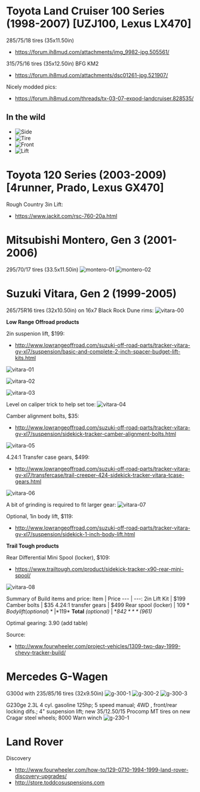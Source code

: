 <!-- TITLE: Sample Vehicles -->
<!-- SUBTITLE: A quick summary of Sample Vehicles -->


# Toyota Land Cruiser 100 Series (1998-2007) [UZJ100, Lexus LX470]
285/75/18 tires (35x11.50in)
* https://forum.ih8mud.com/attachments/img_9982-jpg.505561/

315/75/16 tires (35x12.50in) BFG KM2
* https://forum.ih8mud.com/attachments/dsc01261-jpg.521907/

Nicely modded pics:
* https://forum.ih8mud.com/threads/tx-03-07-expod-landcruiser.828535/

## In the wild
* ![Side](https://lh3.googleusercontent.com/nMKP4EOSoRJkBjZpuMb4mQPfvc6tSBPALa4I8PMC4fWJzXPb5HZ2ZoH8__gw5HXrDIRPxDmz0FhnEIt01iN6IpVotIJLcz5eFLLU6QvK6X3d7SW3E2YT2LcLG7Q2px2VtIa2B7GvPF0jinDQiPGr_6g7fGHkF-VtqENGkGrg0C66K4kCDk_WjLGzWtEw350Mj6-Lhip7riFq_mWbqKFC8BXV6-BDiDfbJ74OthWRwgIDKbJoFsvmUmhytyqcg0UWxk2hvaaInWJEymoiSRQ_5rjATGhJoumnBTZdZnV5Fq_bUm3KNcPPH5dWIajNw6vkNhV5B2-N6qwwJ8Z2zN2z7oTBVZ7AoHufR1w2pmU24xyKxPKoIc3ECFCywvU5q8fvS4hEPKFPfHmwKkFZaD7iuI6fcaKCTE1ducY-tQf3apqL_GtOa2wQK_j-yetsqLzgddBhrBTsL61_HBOtOgJuzzB0dy1WlFFnLbSvipNtVTiR-W2WyDqz4QGKgIQnRa6hqPdVrEavQjnb2Y8XG4aSkMKrLjqA5_6ZLe_YzuZRN8J9Mo5VVngezhl9CtPN6Jl5rHlZ5Aa6U-g7b_xpHJw_qBfr5AGb5fs8z0dLA6VT=w1266-h949-no)
* ![Tire](https://lh3.googleusercontent.com/BUgBsUw-9gxJmLChqwBuZQI8dprkTWYgwmWc2mNPcQtdAwoKW9-HEbINYHWtbO6dag_lUcbyhFSPSQ2tKrb_vVhPUDLFnZ1g-bBhuThA13rTJ4O-4dG_LT0xEaJvz30N2WADbchLOIUD1VPih886MzXmUPm6UgCdFVuWslWVMUztb23yzSihx1wmiws--3auoB_U6apRaGBq1n0DpfTTpJy148D8ZhVm6MEAp0cg8bIXsUXFQ_mdjKra4n6u8jFh_KhqyGK4iHUqnrpNgtoUjpOIq7O-JNrcKZQN0o0t1-kMuA0is1fiC_vtokhou35a5VTdDkv5l_vn04bdaLr_CvOlvSTPB8_UoeBJxJ9CbesQAD3xyfrfdzBLqXxXge0khl10haDDECubA1Nen3XE7ATvDHFTGzhiuzvw6qfoj1BI41Ai216wXuSmWSgjHiRosJCiAQU1Ch0HnbAAv6Bi7blAu9aSTJSY0S7JlQ1anPdKtF8YNcOZ_TyZp4e_BBQEra8dvs_IIGL7yDuFySWPOR8iU8FCqCTzPX8F14-RzuHggaR-EI3Ude9rh2h97kOQboHoP1CmNVS9I3Me9H65u2KuGX-WEwDkXydlfLHs=w1266-h949-no)
* ![Front](https://lh3.googleusercontent.com/jVUj7aqtFpu8MLgx4yyZvNOukrOcHe6BAq4Rc9g6fZWpwNktfLZKWBzV0G6g4N8-yIwgef_ugDod0btPK46KWUncCxAV1W_NPfm96Fv6MIn89QyllOcmwlCXge5nNQzlp1xe6MA_7D1rZK8yHwbZp2jyHzRGnX0gUNigd3gQh77RcJ22gorJBjmQ7kXxRiIdPtIQx8XLBcsSwhnbPRMIpIUziTp_UwC4Z5byqMgJHQVZbl4zUPtAu_k2vGE3fJYfQ8aBHGc8dFXPw6rSnb2cBiP8pL0sOQDgLrgUMAFO7iRfJHYkVx587UoEiLpIOnqZ-oryXTKtckYDpdJq4r11SvvxzWGaaguQ8nSZwxKdikvmC9M1JU9bRAkEORb0OdSXwHOnPY8fKSvyiQ9Wfy71ochfGktjIv9FlRR4XqoOvCWjO4XkqycDkP-fi__-AKfPdsDLfjY9CMPhHkeZIuqkXeWxLt1gGyOQgq7LdbnsSmf8mI6FKRElmrVerW3ugBKsR2BP7XRLpihh4loEqTaGrbQGSMG5NYMTZEilJEFJfg3WNRgevn2od4RFnTlSPmGXHN3GSZOHw7zZA09WD09K93CQzbt12F3qZ8H5q2ho=w1266-h949-no)
* ![Lift](https://lh3.googleusercontent.com/8nCDDGOWI4ErEBqp0SJLOMlkg-73FSR7-wLh76rsBjSzT4P9SuvAHIyhlvIGMKsGeTV1d5B_tTAID7Hb-caAeZAH4p_HXtPVSdeuTGCfYyII-Vn66cDrNX7pa2Ufd9S90jGfQ6ddWi7QrxAmGac6mKZpbdr8PiRImdWKTHp8IxS4ebUd08ieOBxSRrLcx6W4gqdf2hhwXH96rQzW1Ee6PEEtCCmblEh7rpIzdsv7E6mwh2zym_63b1W-YiXz0wo7B9g4Dc0M12hbS1faMeMhx-oXPpjSJXYYg7NDXlmerHtEZyusqFiAKccUoOQYqfu3eR3hGNQvLVlj-aEFslIVjyrnH5ccoy__YMw994Alit3zJpUEIxp1TBui4crXxNdjpkRFKhN-mFIdVflV_m4L49QsZkNvPANv8HQEWktH-8yf1bqBRyPnn-gmIrFzQRIjGApCFzlZ-Tuq6a_QIZBW38Q7lbTudhMYNYWhIXf1jOQXHdOv46okpixm9-fzmE8eOWihru-cgmii1p46oBNBX6OKSGWJzaS6WIKNJtc5lQVgMQZTrtkMuSdv7hcMKbFSKMryBLXNnPRg57lJnxNZhXhLOPIvA8mbASPmMHA6=w1266-h949-no)


# Toyota 120 Series (2003-2009) [4runner, Prado, Lexus GX470]
Rough Country 3in Lift:
* https://www.jackit.com/rsc-760-20a.html


# Mitsubishi Montero, Gen 3 (2001-2006)
295/70/17 tires (33.5x11.50in)
![montero-01](/uploads/sample-vehicles/montero-01.jpg "montero-01")
![montero-02](/uploads/sample-vehicles/montero-02.jpg "montero-02")


# Suzuki Vitara, Gen 2 (1999-2005)
265/75R16 tires (32x10.50in) on 16x7 Black Rock Dune rims:
![vitara-00](https://lh5.googleusercontent.com/rTZlD5jbq8flyegYS621S6ovYmld0uF0ZY4wPgALPif_9qg_EgnhYKc9lwXefBfgl0PtmaOls_JXEBvCfsd4=w1366-h637 "vitara-00")


**Low Range Offroad products**

2in suspenion lift, $199:
* http://www.lowrangeoffroad.com/suzuki-off-road-parts/tracker-vitara-gv-xl7/suspension/basic-and-complete-2-inch-spacer-budget-lift-kits.html

![vitara-01](https://lh3.googleusercontent.com/N74PRSDfk-j2Vsv6JunYKAYl5KHzYimY9k9vj9NOFfEn6c8O0aHTl9_8zP7Mhm0IhczG6E_Anx5d_LZNa88K=w1366-h637-rw "vitara-01")

![vitara-02](https://lh5.googleusercontent.com/M7RHd_COqVdh6KNtMJuW0wlNwVYqDeMr8mftowf1qRdq5edTPtlfnC0btA0GtE_R8_bgRZ_y09MIcnZFqqzY=w1366-h637 "vitara-02")

![vitara-03](https://lh6.googleusercontent.com/i_InilsfGf1Cr84KdFbsyhQ4EvUsmsS4AABRj1X0Qi2TdmsPTtb_BSycJnRNnYScONyDeszUJwr86bojp5Zx=w1366-h637 "vitara-03")

Level on caliper trick to help set toe:
![vitara-04](https://lh6.googleusercontent.com/cOmRDip26QjkQG-SXBga0JSaBPzC-qJGmKA9dFqDHFFRYRa-NPnMkNs1eg9yXhTaGB__rjXyD-iyBJcABmqF=w1366-h637 "vitara-04")


Camber alignment bolts, $35:
* http://www.lowrangeoffroad.com/suzuki-off-road-parts/tracker-vitara-gv-xl7/suspension/sidekick-tracker-camber-alignment-bolts.html

![vitara-05](https://lh6.googleusercontent.com/n219zcGUH5JhO4kBZEQZZqeKqDSpfRytWpa20UAD_xGLeRndZYIu8iTX8oaktRIS5-Tysfgrz8cwQrP9H5Lt=w1366-h637 "vitara-05")


4.24:1 Transfer case gears, $499:
* http://www.lowrangeoffroad.com/suzuki-off-road-parts/tracker-vitara-gv-xl7/transfercase/trail-creeper-424-sidekick-tracker-vitara-tcase-gears.html

![vitara-06](https://lh3.googleusercontent.com/W9tHd2z9nK2i-I3Vnd1D2W929qjmpz0IWL_NhMmDw5C53d1oNCzpmb7jxigHTX6nTEaHsL4Qpm2L9j4NrzDn=w1366-h637 "vitara-06")

A bit of grinding is required to fit larger gear:
![vitara-07](https://lh5.googleusercontent.com/1Urb2LGo1oN0S0v2ktUGl9wHTcHDscv02OGCmN-NRSicgN8-HL2F8swSGHJpHm96gYpmr1TcEyJ2PZcocOWF=w1366-h637 "vitara-07")


Optional, 1in body lift, $119:
* http://www.lowrangeoffroad.com/suzuki-off-road-parts/tracker-vitara-gv-xl7/suspension/sidekick-1-inch-body-lift.html


**Trail Tough products**

Rear Differential Mini Spool (locker), $109:
* https://www.trailtough.com/product/sidekick-tracker-x90-rear-mini-spool/

![vitara-08](https://lh4.googleusercontent.com/vIQq6iU0fVDYtq6mfu45YWd-sEvOv6BLP02LEUuPc-dpehi00uSl9kd2VnGc57VsKVe1Sw_lj6NQn5nUjs0u=w1366-h637 "vitara-08")


Summary of Build items and price:
Item | Price
--- | ---:
2in Lift Kit | $199
Camber bolts | $35
4.24:1 transfer gears | $499
Rear spool (locker) | $109
*Body lift (optional)* | *$119*
**Total** *(optional)* | **$842** *($961)*


Optimal gearing: 3.90 (add table)

Source:
* http://www.fourwheeler.com/project-vehicles/1309-two-day-1999-chevy-tracker-build/


# Mercedes G-Wagen
G300d with 235/85/16 tires (32x9.50in)
![g-300-1](/uploads/sample-vehicles/g-300-1.jpeg "g-300-1")
![g-300-2](/uploads/sample-vehicles/g-300-2.jpeg "g-300-2")
![g-300-3](/uploads/sample-vehicles/g-300-3.jpeg "g-300-3")

G230ge
2.3L 4 cyl. gasoline 125hp; 5 speed manual; 4WD , front/rear locking difs.; 4" suspension lift; new 35/12.50/15 Procomp MT tires on new Cragar steel wheels; 8000 Warn winch
![g-230-1](/uploads/sample-vehicles/g-230-1.jpg "g-230-1")

# Land Rover
Discovery
* http://www.fourwheeler.com/how-to/129-0710-1994-1999-land-rover-discovery-upgrades/
* http://store.toddcosuspensions.com